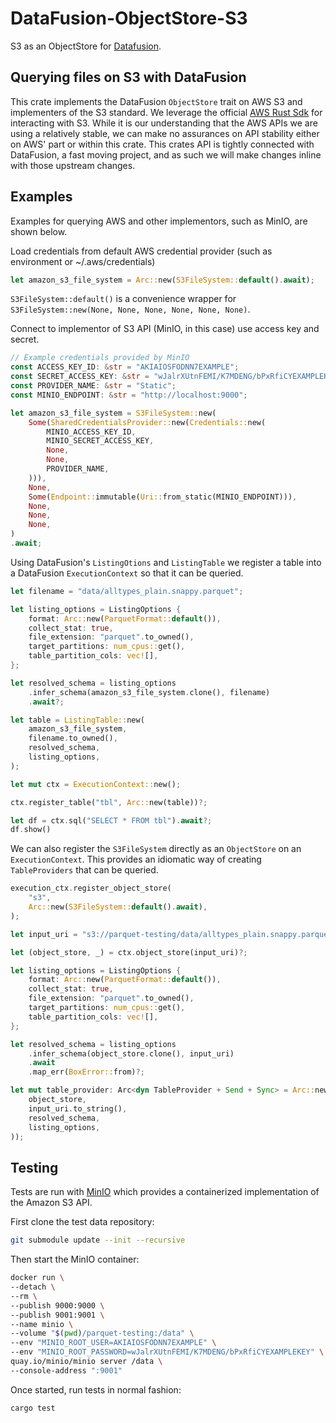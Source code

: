# DataFusion-ObjectStore-S3

S3 as an ObjectStore for [Datafusion](https://github.com/apache/arrow-datafusion).

## Querying files on S3 with DataFusion

This crate implements the DataFusion `ObjectStore` trait on AWS S3 and implementers of the S3 standard. We leverage the official [AWS Rust Sdk](https://github.com/awslabs/aws-sdk-rust) for interacting with S3. While it is our understanding that the AWS APIs we are using a relatively stable, we can make no assurances on API stability either on AWS' part or within this crate. This crates API is tightly connected with DataFusion, a fast moving project, and as such we will make changes inline with those upstream changes.

## Examples

Examples for querying AWS and other implementors, such as MinIO, are shown below.

Load credentials from default AWS credential provider (such as environment or ~/.aws/credentials)

```rust
let amazon_s3_file_system = Arc::new(S3FileSystem::default().await);
```

`S3FileSystem::default()` is a convenience wrapper for `S3FileSystem::new(None, None, None, None, None, None)`.

Connect to implementor of S3 API (MinIO, in this case) use access key and secret.

```rust
// Example credentials provided by MinIO
const ACCESS_KEY_ID: &str = "AKIAIOSFODNN7EXAMPLE";
const SECRET_ACCESS_KEY: &str = "wJalrXUtnFEMI/K7MDENG/bPxRfiCYEXAMPLEKEY";
const PROVIDER_NAME: &str = "Static";
const MINIO_ENDPOINT: &str = "http://localhost:9000";

let amazon_s3_file_system = S3FileSystem::new(
    Some(SharedCredentialsProvider::new(Credentials::new(
        MINIO_ACCESS_KEY_ID,
        MINIO_SECRET_ACCESS_KEY,
        None,
        None,
        PROVIDER_NAME,
    ))),
    None,
    Some(Endpoint::immutable(Uri::from_static(MINIO_ENDPOINT))),
    None,
    None,
    None,
)
.await;
```

Using DataFusion's `ListingOtions` and `ListingTable` we register a table into a DataFusion `ExecutionContext` so that it can be queried.

```rust
let filename = "data/alltypes_plain.snappy.parquet";

let listing_options = ListingOptions {
    format: Arc::new(ParquetFormat::default()),
    collect_stat: true,
    file_extension: "parquet".to_owned(),
    target_partitions: num_cpus::get(),
    table_partition_cols: vec![],
};

let resolved_schema = listing_options
    .infer_schema(amazon_s3_file_system.clone(), filename)
    .await?;

let table = ListingTable::new(
    amazon_s3_file_system,
    filename.to_owned(),
    resolved_schema,
    listing_options,
);

let mut ctx = ExecutionContext::new();

ctx.register_table("tbl", Arc::new(table))?;

let df = ctx.sql("SELECT * FROM tbl").await?;
df.show()
```

We can also register the `S3FileSystem` directly as an `ObjectStore` on an `ExecutionContext`. This provides an idiomatic way of creating `TableProviders` that can be queried.

```rust
execution_ctx.register_object_store(
    "s3",
    Arc::new(S3FileSystem::default().await),
);

let input_uri = "s3://parquet-testing/data/alltypes_plain.snappy.parquet";

let (object_store, _) = ctx.object_store(input_uri)?;

let listing_options = ListingOptions {
    format: Arc::new(ParquetFormat::default()),
    collect_stat: true,
    file_extension: "parquet".to_owned(),
    target_partitions: num_cpus::get(),
    table_partition_cols: vec![],
};

let resolved_schema = listing_options
    .infer_schema(object_store.clone(), input_uri)
    .await
    .map_err(BoxError::from)?;

let mut table_provider: Arc<dyn TableProvider + Send + Sync> = Arc::new(ListingTable::new(
    object_store,
    input_uri.to_string(),
    resolved_schema,
    listing_options,
));
```

## Testing

Tests are run with [MinIO](https://min.io/) which provides a containerized implementation of the Amazon S3 API.

First clone the test data repository:

```bash
git submodule update --init --recursive
```

Then start the MinIO container:

```bash
docker run \
--detach \
--rm \
--publish 9000:9000 \
--publish 9001:9001 \
--name minio \
--volume "$(pwd)/parquet-testing:/data" \
--env "MINIO_ROOT_USER=AKIAIOSFODNN7EXAMPLE" \
--env "MINIO_ROOT_PASSWORD=wJalrXUtnFEMI/K7MDENG/bPxRfiCYEXAMPLEKEY" \
quay.io/minio/minio server /data \
--console-address ":9001"
```

Once started, run tests in normal fashion:

```bash
cargo test
```
